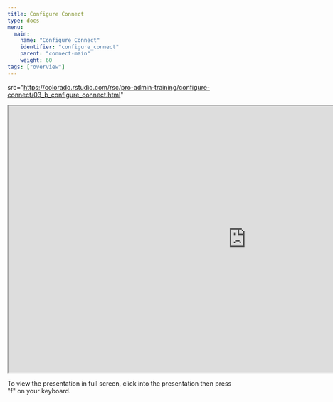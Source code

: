 ```yaml
---
title: Configure Connect
type: docs
menu:
  main:
    name: "Configure Connect"
    identifier: "configure_connect"
    parent: "connect-main"
    weight: 60
tags: ["overview"]
---
```


 src="https://colorado.rstudio.com/rsc/pro-admin-training/configure-connect/03_b_configure_connect.html"

<iframe src="https://colorado.rstudio.com/rsc/pro-admin-training/configure-connect/03_b_configure_connect.html" width="1067px" height="600px">
</iframe>


To view the presentation in full screen, click into the presentation then press "f" on your keyboard.

